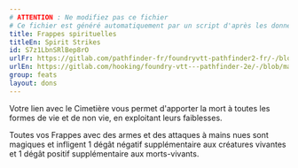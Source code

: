 ```yaml
---
# ATTENTION : Ne modifiez pas ce fichier
# Ce fichier est généré automatiquement par un script d'après les données du module Foundry VTT officiel et de sa traduction
title: Frappes spirituelles
titleEn: Spirit Strikes
id: S7z1LbnSRlBep8rO
urlFr: https://gitlab.com/pathfinder-fr/foundryvtt-pathfinder2-fr/-/blob/master/data/feats/S7z1LbnSRlBep8rO.htm
urlEn: https://gitlab.com/hooking/foundry-vtt---pathfinder-2e/-/blob/master/packs/data/feats.db/spirit-strikes.json
group: feats
layout: dons
---
```

Votre lien avec le Cimetière vous permet d'apporter la mort à toutes les formes de vie et de non vie, en exploitant leurs faiblesses.

Toutes vos Frappes avec des armes et des attaques à mains nues sont magiques et infligent <a class="inline-roll roll" data-mode="roll" data-flavor="négatif" data-formula="1" title="négatif"> 1</a> dégât négatif supplémentaire aux créatures vivantes et <a class="inline-roll roll" data-mode="roll" data-flavor="positif" data-formula="1" title="positif"><i class="fas fa-dice-d20"></i> 1</a> dégât positif supplémentaire aux morts-vivants.


